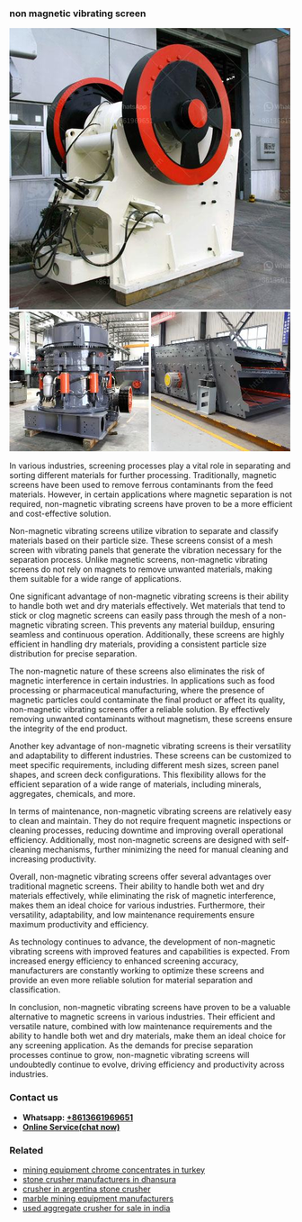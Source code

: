 <h3>non magnetic vibrating screen</h3><img src='1708408406.jpg' alt=''><p>In various industries, screening processes play a vital role in separating and sorting different materials for further processing. Traditionally, magnetic screens have been used to remove ferrous contaminants from the feed materials. However, in certain applications where magnetic separation is not required, non-magnetic vibrating screens have proven to be a more efficient and cost-effective solution.</p><p>Non-magnetic vibrating screens utilize vibration to separate and classify materials based on their particle size. These screens consist of a mesh screen with vibrating panels that generate the vibration necessary for the separation process. Unlike magnetic screens, non-magnetic vibrating screens do not rely on magnets to remove unwanted materials, making them suitable for a wide range of applications.</p><p>One significant advantage of non-magnetic vibrating screens is their ability to handle both wet and dry materials effectively. Wet materials that tend to stick or clog magnetic screens can easily pass through the mesh of a non-magnetic vibrating screen. This prevents any material buildup, ensuring seamless and continuous operation. Additionally, these screens are highly efficient in handling dry materials, providing a consistent particle size distribution for precise separation.</p><p>The non-magnetic nature of these screens also eliminates the risk of magnetic interference in certain industries. In applications such as food processing or pharmaceutical manufacturing, where the presence of magnetic particles could contaminate the final product or affect its quality, non-magnetic vibrating screens offer a reliable solution. By effectively removing unwanted contaminants without magnetism, these screens ensure the integrity of the end product.</p><p>Another key advantage of non-magnetic vibrating screens is their versatility and adaptability to different industries. These screens can be customized to meet specific requirements, including different mesh sizes, screen panel shapes, and screen deck configurations. This flexibility allows for the efficient separation of a wide range of materials, including minerals, aggregates, chemicals, and more.</p><p>In terms of maintenance, non-magnetic vibrating screens are relatively easy to clean and maintain. They do not require frequent magnetic inspections or cleaning processes, reducing downtime and improving overall operational efficiency. Additionally, most non-magnetic screens are designed with self-cleaning mechanisms, further minimizing the need for manual cleaning and increasing productivity.</p><p>Overall, non-magnetic vibrating screens offer several advantages over traditional magnetic screens. Their ability to handle both wet and dry materials effectively, while eliminating the risk of magnetic interference, makes them an ideal choice for various industries. Furthermore, their versatility, adaptability, and low maintenance requirements ensure maximum productivity and efficiency.</p><p>As technology continues to advance, the development of non-magnetic vibrating screens with improved features and capabilities is expected. From increased energy efficiency to enhanced screening accuracy, manufacturers are constantly working to optimize these screens and provide an even more reliable solution for material separation and classification.</p><p>In conclusion, non-magnetic vibrating screens have proven to be a valuable alternative to magnetic screens in various industries. Their efficient and versatile nature, combined with low maintenance requirements and the ability to handle both wet and dry materials, make them an ideal choice for any screening application. As the demands for precise separation processes continue to grow, non-magnetic vibrating screens will undoubtedly continue to evolve, driving efficiency and productivity across industries.</p><h3>Contact us</h3><ul><li><strong>Whatsapp:&nbsp;<a href="https://wa.me/8613661969651">+8613661969651</a></strong></li><li><a href="https://swt.shibang-china.com/?git&amp;zhl&amp;non magnetic vibrating screen"><strong>Online Service(chat now)</strong></a></li></ul><h3>Related</h3><ul><li><a href='mining equipment chrome concentrates in turkey.md'>mining equipment chrome concentrates in turkey</a></li><li><a href='stone crusher manufacturers in dhansura.md'>stone crusher manufacturers in dhansura</a></li><li><a href='crusher in argentina stone crusher.md'>crusher in argentina stone crusher</a></li><li><a href='marble mining equipment manufacturers.md'>marble mining equipment manufacturers</a></li><li><a href='used aggregate crusher for sale in india.md'>used aggregate crusher for sale in india</a></li></ul>